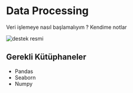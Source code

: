 # Data Processing
 Veri işlemeye nasıl başlamalıyım ? Kendime notlar

![destek resmi](https://wallpaper-mania.com/wp-content/uploads/2018/09/High_resolution_wallpaper_background_ID_77700863611.jpg=100x20)

## Gerekli Kütüphaneler

 + Pandas
 + Seaborn
 + Numpy